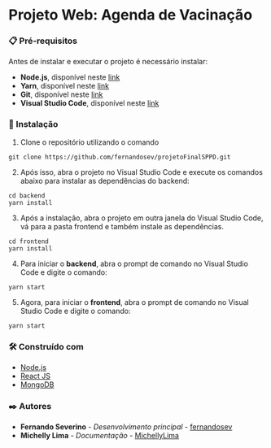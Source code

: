 # Projeto Web: Agenda de Vacinação

### 📋 Pré-requisitos

Antes de instalar e executar o projeto é necessário instalar:

- **Node.js**, disponível neste [link](https://nodejs.org/en/download/)
- **Yarn**, disponível neste [link](https://classic.yarnpkg.com/lang/en/docs/install/#windows-stable)
- **Git**, disponível neste [link](https://git-scm.com/)
- **Visual Studio Code**, disponível neste [link](https://code.visualstudio.com/)


### 🔧 Instalação

1. Clone o repositório utilizando o comando
```
git clone https://github.com/fernandosev/projetoFinalSPPD.git
```

2. Após isso, abra o projeto no Visual Studio Code e execute os comandos abaixo para instalar as dependências do backend:
```
cd backend
yarn install
```   
3. Após a instalação, abra o projeto em outra janela do Visual Studio Code, vá para a pasta frontend e também instale as dependências.
```
cd frontend
yarn install
```   
4. Para iniciar o **backend**, abra o prompt de comando no Visual Studio Code e digite o comando:
```
yarn start
```
5. Agora, para iniciar o **frontend**, abra o prompt de comando no Visual Studio Code e digite o comando:
```
yarn start
```

### 🛠️ Construído com

* [Node.js](https://nodejs.org/en/download/)
* [React JS](https://pt-br.reactjs.org/)
* [MongoDB](https://www.mongodb.com/pt-br)

### ✒️ Autores

* **Fernando Severino** - *Desenvolvimento principal* - [fernandosev](https://github.com/fernandosev)
* **Michelly Lima** - *Documentação* - [MichellyLima](https://github.com/MichellyLima)
